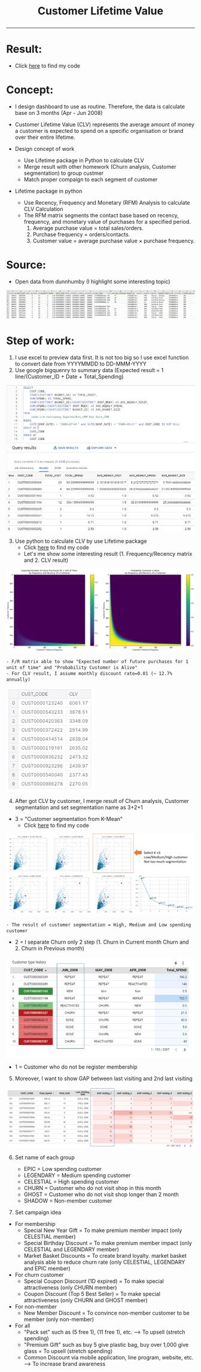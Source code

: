 # <p align="center"> Customer Lifetime Value </p>
***
# Result:
- Click [here](https://datastudio.google.com/s/jAENinX74dk) to find my code

# Concept:
- I design dashboard to use as routine. Therefore, the data is calculate base on 3 months (Apr - Jun 2008) 
- Customer Lifetime Value (CLV) represents the average amount of money a customer is expected to spend on a specific organisation or brand over their entire lifetime.
- Design concept of work
	- Use Lifetime package in Python to calculate CLV
	- Merge result with other homework (Churn analysis, Customer segmentation) to group custmer
	- Match proper compaign to each segment of customer

- Lifetime package in python 
	- Use Recency, Frequency and Monetary (RFM) Analysis to calculate CLV Calculation
	- The RFM matrix segments the contact base based on recency, frequency, and monetary value of purchases for a specified period.
		1. Average purchase value = total sales/orders.
		2. Purchase frequency = orders/contacts.
		3. Customer value = average purchase value × purchase frequency.

# Source:
- Open data from dunnhumby (I highlight some interesting topic)

![alt](https://github.com/NattapongTH/NattapongTH-6310422089_BADS7105/blob/main/Homework%2005_CLV%20Dashboard%20(Supermarket%20Data)/Photo/Raw%20data_CLV.JPG)

# Step of work:
1. I use excel to preview data first. It is not too big so I use excel function to convert date from YYYYMMDD to DD-MMM-YYYY
2. Use google bigquenry to summary data (Expected result = 1 line/(Customer_ID + Date + Total_Spending)

![alt](https://github.com/NattapongTH/NattapongTH-6310422089_BADS7105/blob/main/Homework%2005_CLV%20Dashboard%20(Supermarket%20Data)/Photo/1.%20GBQ%20for%20CLV.JPG)

3. Use python to calculate CLV by use Lifetime package
	- Click [here](https://www.kaggle.com/nattapongthanngam/clv-test-nattapong) to find my code
	- Let's me show some interesting result (1. Frequency/Recency matrix and 2. CLV result) 

![alt](https://github.com/NattapongTH/NattapongTH-6310422089_BADS7105/blob/main/Homework%2005_CLV%20Dashboard%20(Supermarket%20Data)/Photo/2.%20RF%20result.JPG) 

	- F/R matrix able to show "Expected number of future purchases for 1 unit of time" and "Probability Customer is Alive" 
	- For CLV result, I assume monthly discount rate=0.01 (~ 12.7% annually)

![alt](https://github.com/NattapongTH/NattapongTH-6310422089_BADS7105/blob/main/Homework%2005_CLV%20Dashboard%20(Supermarket%20Data)/Photo/3.%20CLV%20result.JPG)

4. After got CLV by customer, I merge result of Churn analysis, Customer segmentation and set segmentation name as 3+2+1

- 3 = "Customer segmentation from K-Mean"
	- Click [here](https://www.kaggle.com/nattapongthanngam/kmean2) to find my code

![alt](https://github.com/NattapongTH/NattapongTH-6310422089_BADS7105/blob/main/Homework%2005_CLV%20Dashboard%20(Supermarket%20Data)/Photo/4.%20KMEAN%20result.jpg)

	- The result of customer segmentation = High, Medium and Low spending customer
	
- 2 = I separate Churn only 2 step (1. Churn in Current month Churn and 2. Churn in Previous month)   
		
![alt](https://github.com/NattapongTH/NattapongTH-6310422089_BADS7105/blob/main/Homework%2005_CLV%20Dashboard%20(Supermarket%20Data)/Photo/5.%20Status%20of%20customer%20by%20month.jpg)

- 1 = Customer who do not be register membership

5. Moreover, I want to show GAP between last visiting and 2nd last visiting

![alt](https://github.com/NattapongTH/NattapongTH-6310422089_BADS7105/blob/main/Homework%2005_CLV%20Dashboard%20(Supermarket%20Data)/Photo/6.%20GAP%20of%20visiting.JPG)

6. Set name of each group
	- EPIC = Low spending customer
	- LEGENDARY = Medium spending customer
	- CELESTIAL = High spending customer
	- CHURN = Customer who do not visit shop in this month
	- GHOST = Customer who do not visit shop longer than 2 month
	- SHADOW = Non-member customer


7. Set campaign idea
- For membership
	- Special New Year Gift = To make premium member impact (only CELESTIAL member)
	- Special Birthday Discount = To make premium member impact (only CELESTIAL and LEGENDARY member)  
	- Market Basket Discounts = To create brand loyalty. market basket analysis able to reduce churn rate (only CELESTIAL, LEGENDARY and EPIC member) 
- For churn customer
	- Special Coupon Discount (1D expired) = To make special attractiveness (only CHURN member)
	- Coupon Discount (Top 5 Best Seller) = To make special attractiveness (only CHURN and GHOST member)
- For non-member
	- New Member Discount = To convince non-member customer to be member (only non-member)
- For all
	- "Pack set" such as (5 free 1), (11 free 1), etc. --> To upsell (stretch spending)
	- "Premium Gift" such as buy 5 give plastic bag, buy over 1,000 give glass = To upsell (stretch spending)
	- Common Discount via mobile application, line program, website, etc. --> To increase brand awareness






















